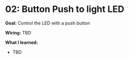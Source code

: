 # 02: Button Push to light LED
**Goal:** Control the LED with a push button

**Wiring:** TBD

**What I learned:**
- TBD